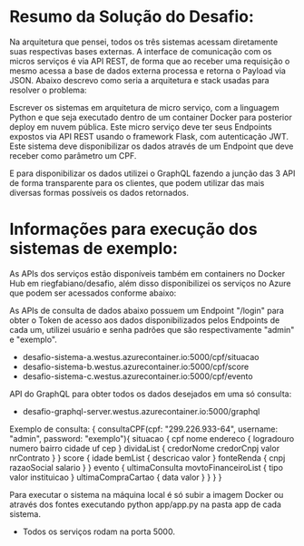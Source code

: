 # Resumo da Solução do Desafio:

Na arquitetura que pensei, todos os três sistemas acessam diretamente suas respectivas bases externas. A interface de comunicação com os micros serviços é via API REST, de forma que ao receber uma requisição o mesmo acessa a base de dados externa processa e retorna o Payload via JSON.
Abaixo descrevo como seria a arquitetura e stack usadas para resolver o problema:

Escrever os sistemas em arquitetura de micro serviço, com a linguagem Python e que seja executado dentro de um container Docker para posterior deploy em nuvem pública. Este micro serviço deve ter seus Endpoints expostos via API REST usando o framework Flask, com autenticação JWT.
Este sistema deve disponibilizar os dados através de um Endpoint que deve receber como parâmetro um CPF.

E para disponibilizar os dados utilizei o GraphQL fazendo a junção das 3 API de forma transparente para os clientes, que podem utilizar das mais diversas formas possíveis os dados retornados.


# Informações para execução dos sistemas de exemplo:

As APIs dos serviços estão disponíveis também em containers no Docker Hub em riegfabiano/desafio,
além disso disponibilizei os serviços no Azure que podem ser acessados conforme abaixo:

As APIs de consulta de dados abaixo possuem um Endpoint "/login" para obter o Token de acesso aos dados disponibilizados pelos
Endpoints de cada um, utilizei usuário e senha padrões que são respectivamente "admin" e "exemplo".

* desafio-sistema-a.westus.azurecontainer.io:5000/cpf/situacao
* desafio-sistema-b.westus.azurecontainer.io:5000/cpf/score
* desafio-sistema-c.westus.azurecontainer.io:5000/cpf/evento

API do GraphQL para obter todos os dados desejados em uma só consulta:
* desafio-graphql-server.westus.azurecontainer.io:5000/graphql

Exemplo de consulta:
{
  consultaCPF(cpf: "299.226.933-64", username: "admin", password: "exemplo"){
    situacao {
      cpf
      nome
      endereco {
        logradouro
        numero
        bairro
        cidade
        uf
        cep
      }
      dividaList {
        credorNome
        credorCnpj
        valor
        nrContrato
      }
    }
    score {
      idade
      bemList {
        descricao
        valor
      }
      fonteRenda {
        cnpj
        razaoSocial
        salario
      }
    }
    evento {
      ultimaConsulta
      movtoFinanceiroList {
        tipo
        valor
        instituicao
      }
      ultimaCompraCartao {
        data
        valor
      }
    }
  }
}

Para executar o sistema na máquina local é só subir a imagem Docker ou através dos fontes executando python app/app.py na pasta
app de cada sistema.

* Todos os serviços rodam na porta 5000.